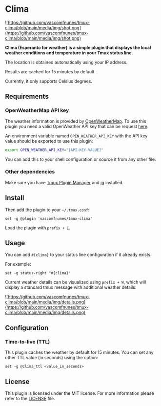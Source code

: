 # Clima

![https://github.com/vascomfnunes/tmux-clima/blob/main/media/img/shot.png](https://github.com/vascomfnunes/tmux-clima/blob/main/media/img/shot.png)

**Clima (Esperanto for weather) is a simple plugin that displays the local
weather conditions and temperature in your Tmux status line.**

The location is obtained automatically using your IP address.

Results are cached for 15 minutes by default.

Currently, it only supports Celsius degrees.

## Requirements

### OpenWeatherMap API key

The weather information is provided by
[OpenWeatherMap](https://openweathermap.org/). To use this plugin you need a
valid OpenWeather API key that can be request
[here](https://openweathermap.org/api).

An environment variable named `OPEN_WEATHER_API_KEY` with the API key value
should be exported to use this plugin:

```bash
export OPEN_WEATHER_API_KEY="[API-KEY-VALUE]"
```

You can add this to your shell configuration or source it from any other file.

### Other dependencies

Make sure you have [Tmux Plugin Manager](https://github.com/tmux-plugins/tpm)
and [jq](https://stedolan.github.io/jq/download/) installed.

## Install

Then add the plugin to your `~/.tmux.conf`:

```tmux
set -g @plugin 'vascomfnunes/tmux-clima'
```

Load the plugin with `prefix + I`.

## Usage

You can add `#{clima}` to your status line configuration if it already exists.

For example:

```tmux
set -g status-right "#{clima}"
```

Current weather details can be visualized using `prefix + W`, which will display
a standard tmux message with additional weather details:

![https://github.com/vascomfnunes/tmux-clima/blob/main/media/img/details.png](https://github.com/vascomfnunes/tmux-clima/blob/main/media/img/details.png)

## Configuration

### Time-to-live (TTL)

This plugin caches the weather by default for 15 minutes. You can set any other
TTL value (in seconds) using the option:

```
set -g @clima_ttl <value_in_seconds>
```

## License

This plugin is licensed under the MIT license. For more information please refer
to the [LICENSE](https://github.com/vascomfnunes/tmux-clima/blob/main/LICENSE) file.

